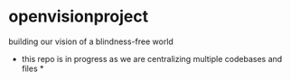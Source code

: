 # openvisionproject
building our vision of a blindness-free world

* this repo is in progress as we are centralizing multiple codebases and files *
